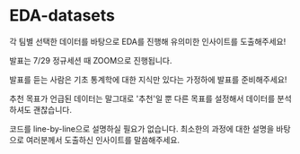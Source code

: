 # EDA-datasets

각 팀별 선택한 데이터를 바탕으로 EDA를 진행해 유의미한 인사이트를 도출해주세요!

발표는 7/29 정규세션 때 ZOOM으로 진행됩니다.

발표를 듣는 사람은 기초 통계학에 대한 지식만 있다는 가정하에 발표를 준비해주세요!

추천 목표가 언급된 데이터는 말그대로 '추천'일 뿐 다른 목표를 설정해서 데이터를 분석하셔도 괜찮습니다.

코드를 line-by-line으로 설명하실 필요가 없습니다. 최소한의 과정에 대한 설명을 바탕으로 여러분께서 도출하신 인사이트를 말씀해주세요.


